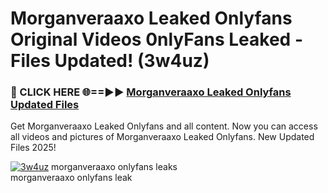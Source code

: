 # Morganveraaxo Leaked Onlyfans Original Videos 0nlyFans Leaked - Files Updated! (3w4uz)

<h3>🔴 CLICK HERE 🌐==►► <a href="https://tinyurl.com/x26r9saj" rel="nofollow">Morganveraaxo Leaked Onlyfans Updated Files</a></h3>

Get Morganveraaxo Leaked Onlyfans and all content. Now you can access all videos and pictures of Morganveraaxo Leaked Onlyfans. New Updated Files 2025!

[![3w4uz](https://i.imgur.com/LkgZPqh.gif)](https://tinyurl.com/x26r9saj)
morganveraaxo onlyfans leaks<br>
morganveraaxo onlyfans leak
